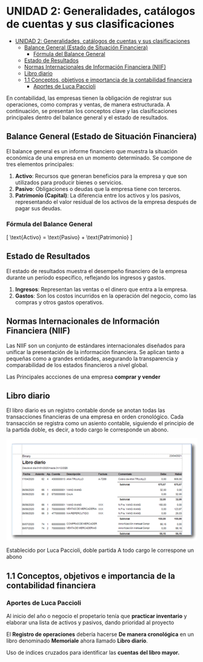 <!-- Para la unidad 2 de conta, trataré de estructurar de diferente manera, no me gustó hacerlo por fechas -->
<!-- Supongo que lo haré por temas, si no ya se me ocurrirá algo -->

# UNIDAD 2: Generalidades, catálogos de cuentas y sus clasificaciones

- [UNIDAD 2: Generalidades, catálogos de cuentas y sus clasificaciones](#unidad-2-generalidades-catálogos-de-cuentas-y-sus-clasificaciones)
  - [Balance General (Estado de Situación Financiera)](#balance-general-estado-de-situación-financiera)
    - [Fórmula del Balance General](#fórmula-del-balance-general)
  - [Estado de Resultados](#estado-de-resultados)
  - [Normas Internacionales de Información Financiera (NIIF)](#normas-internacionales-de-información-financiera-niif)
  - [Libro diario](#libro-diario)
  - [1.1 Conceptos, objetivos e importancia de la contabilidad financiera](#11-conceptos-objetivos-e-importancia-de-la-contabilidad-financiera)
    - [Aportes de Luca Paccioli](#aportes-de-luca-paccioli)

En contabilidad, las empresas tienen la obligación de registrar sus operaciones, como compras y ventas, de manera estructurada. A continuación, se presentan los conceptos clave y las clasificaciones principales dentro del balance general y el estado de resultados.

## Balance General (Estado de Situación Financiera)

El balance general es un informe financiero que muestra la situación económica de una empresa en un momento determinado. Se compone de tres elementos principales:

1. **Activo**: Recursos que generan beneficios para la empresa y que son utilizados para producir bienes o servicios.
2. **Pasivo**: Obligaciones o deudas que la empresa tiene con terceros.
3. **Patrimonio (Capital)**: La diferencia entre los activos y los pasivos, representando el valor residual de los activos de la empresa después de pagar sus deudas.

### Fórmula del Balance General

\[
\text{Activo} = \text{Pasivo} + \text{Patrimonio}
\]

## Estado de Resultados

El estado de resultados muestra el desempeño financiero de la empresa durante un período específico, reflejando los ingresos y gastos.

1. **Ingresos**: Representan las ventas o el dinero que entra a la empresa.
2. **Gastos**: Son los costos incurridos en la operación del negocio, como las compras y otros gastos operativos.

## Normas Internacionales de Información Financiera (NIIF)

Las NIIF son un conjunto de estándares internacionales diseñados para unificar la presentación de la información financiera. Se aplican tanto a pequeñas como a grandes entidades, asegurando la transparencia y comparabilidad de los estados financieros a nivel global.

Las Principales accciones de una empresa **comprar y vender**

## Libro diario

El libro diario es un registro contable donde se anotan todas las transacciones financieras de una empresa en orden cronológico. Cada transacción se registra como un asiento contable, siguiendo el principio de la partida doble, es decir, a todo cargo le corresponde un abono.

![Ejemplo de libro diario](IMG/image.png)

Establecido por Luca Paccioli, doble partida
A todo cargo le correspone un abono

<!-- Agrega contenido sobre partida doble-->

## 1.1 Conceptos, objetivos e importancia de la contabilidad financiera

### Aportes de Luca Paccioli

Al inicio del año o negocio el propetario tenía que **practicar inventario** y elaborar una lista de activos y pasivos, dando prioridad al proyecto

El **Registro de operaciones** debería hacerse **De manera cronológica** en un libro denominado **Memoriale** ahora llamado **Libro diarío**.

Uso de índices cruzados para identificar las **cuentas del libro mayor.**
